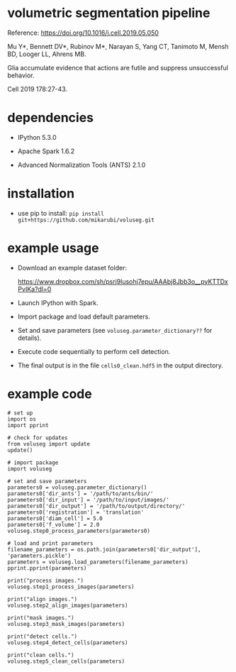 # volumetric segmentation pipeline #
Reference: https://doi.org/10.1016/j.cell.2019.05.050

Mu Y*, Bennett DV*, Rubinov M*, Narayan S, Yang CT, Tanimoto M, Mensh BD, Looger LL, Ahrens MB.

Glia accumulate evidence that actions are futile and suppress unsuccessful behavior.

Cell 2019 178:27-43.

# dependencies
- IPython 5.3.0

- Apache Spark 1.6.2

- Advanced Normalization Tools (ANTS) 2.1.0

# installation
- use pip to install: `pip install git+https://github.com/mikarubi/voluseg.git`

# example usage
- Download an example dataset folder: 

	https://www.dropbox.com/sh/psrj9lusohj7epu/AAAbj8Jbb3o__pyKTTDxPvIKa?dl=0

- Launch IPython with Spark.

- Import package and load default parameters.

- Set and save parameters (see `voluseg.parameter_dictionary??` for details).

- Execute code sequentially to perform cell detection.

- The final output is in the file `cells0_clean.hdf5` in the output directory.

# example code
```
# set up
import os
import pprint

# check for updates
from voluseg import update
update()

# import package
import voluseg

# set and save parameters
parameters0 = voluseg.parameter_dictionary()
parameters0['dir_ants'] = '/path/to/ants/bin/'
parameters0['dir_input'] = '/path/to/input/images/'
parameters0['dir_output'] = '/path/to/output/directory/'
parameters0['registration'] = 'translation'
parameters0['diam_cell'] = 5.0
parameters0['f_volume'] = 2.0
voluseg.step0_process_parameters(parameters0)

# load and print parameters
filename_parameters = os.path.join(parameters0['dir_output'], 'parameters.pickle')
parameters = voluseg.load_parameters(filename_parameters)
pprint.pprint(parameters)

print("process images.")
voluseg.step1_process_images(parameters)

print("align images.")
voluseg.step2_align_images(parameters)

print("mask images.")
voluseg.step3_mask_images(parameters)

print("detect cells.")
voluseg.step4_detect_cells(parameters)

print("clean cells.")
voluseg.step5_clean_cells(parameters)
```
